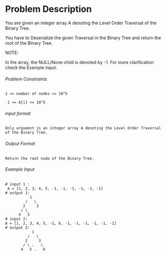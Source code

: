 # Problem Description

You are given an integer array A denoting the Level Order Traversal of the Binary Tree.

You have to Deserialize the given Traversal in the Binary Tree and return the root of the Binary Tree.

NOTE:

In the array, the NULL/None child is denoted by -1.
For more clarification check the Example Input.


###### Problem Constraints

```
1 <= number of nodes <= 10^5

-1 <= A[i] <= 10^5
```

###### input format

``` 
Only argument is an integer array A denoting the Level Order Traversal of the Binary Tree.
```

###### Output Format

```
Return the root node of the Binary Tree.
```

###### Example Input

```
# input 1 : 
 A = [1, 2, 3, 4, 5, -1, -1, -1, -1, -1, -1]
# output 1: 
           1
         /   \
        2     3
       / \
      4   5
# input 2: 
A = [1, 2, 3, 4, 5, -1, 6, -1, -1, -1, -1, -1, -1]
# output 2: 
            1
          /   \
         2     3
        / \ .   \
       4   5 .   6
```
